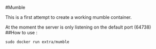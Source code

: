 #Mumble

This is a first attempt to create a working mumble container.

At the moment the server is only listening on the default port (64738)
##How to use : 

`sudo docker run extra/mumble`

